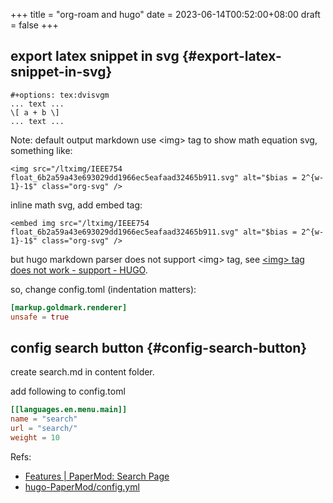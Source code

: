 +++
title = "org-roam and hugo"
date = 2023-06-14T00:52:00+08:00
draft = false
+++

## export latex snippet in svg {#export-latex-snippet-in-svg}

```org-mode
#+options: tex:dvisvgm
... text ...
\[ a + b \]
... text ...
```

Note:
default output markdown use &lt;img&gt; tag to show math equation svg, something like:

```text
<img src="/ltximg/IEEE754 float_6b2a59a43e693029dd1966ec5eafaad32465b911.svg" alt="$bias = 2^{w-1}-1$" class="org-svg" />
```

inline math svg, add embed tag:

```text
<embed img src="/ltximg/IEEE754 float_6b2a59a43e693029dd1966ec5eafaad32465b911.svg" alt="$bias = 2^{w-1}-1$" class="org-svg" />
```

but hugo markdown parser does not support &lt;img&gt; tag, see [&lt;img&gt; tag does not work - support - HUGO](https://discourse.gohugo.io/t/img-tag-does-not-work/40918).

so, change config.toml (indentation matters):

```toml
[markup.goldmark.renderer]
unsafe = true
```


## config search button {#config-search-button}

create search.md in content folder.

add following to config.toml

```toml
[[languages.en.menu.main]]
name = "search"
url = "search/"
weight = 10
```

Refs:

-   [Features | PaperMod: Search Page](https://adityatelange.github.io/hugo-PaperMod/posts/papermod/papermod-features/#search-page)
-   [hugo-PaperMod/config.yml](https://github.com/adityatelange/hugo-PaperMod/blob/exampleSite/config.yml)
